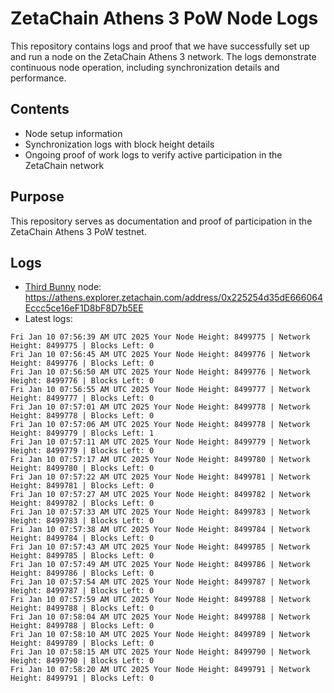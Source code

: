 # ZetaChain Athens 3 PoW Node Logs
This repository contains logs and proof that we have successfully set up and run a node on the ZetaChain Athens 3 network. The logs demonstrate continuous node operation, including synchronization details and performance.

## Contents
- Node setup information
- Synchronization logs with block height details
- Ongoing proof of work logs to verify active participation in the ZetaChain network

## Purpose
This repository serves as documentation and proof of participation in the ZetaChain Athens 3 PoW testnet.

## Logs

- [Third Bunny](https://thirdbunny.xyz/) node: https://athens.explorer.zetachain.com/address/0x225254d35dE666064Eccc5ce16eF1D8bF8D7b5EE
- Latest logs:
```
Fri Jan 10 07:56:39 AM UTC 2025 Your Node Height: 8499775 | Network Height: 8499775 | Blocks Left: 0
Fri Jan 10 07:56:45 AM UTC 2025 Your Node Height: 8499776 | Network Height: 8499776 | Blocks Left: 0
Fri Jan 10 07:56:50 AM UTC 2025 Your Node Height: 8499776 | Network Height: 8499776 | Blocks Left: 0
Fri Jan 10 07:56:55 AM UTC 2025 Your Node Height: 8499777 | Network Height: 8499777 | Blocks Left: 0
Fri Jan 10 07:57:01 AM UTC 2025 Your Node Height: 8499778 | Network Height: 8499778 | Blocks Left: 0
Fri Jan 10 07:57:06 AM UTC 2025 Your Node Height: 8499778 | Network Height: 8499779 | Blocks Left: 1
Fri Jan 10 07:57:11 AM UTC 2025 Your Node Height: 8499779 | Network Height: 8499779 | Blocks Left: 0
Fri Jan 10 07:57:17 AM UTC 2025 Your Node Height: 8499780 | Network Height: 8499780 | Blocks Left: 0
Fri Jan 10 07:57:22 AM UTC 2025 Your Node Height: 8499781 | Network Height: 8499781 | Blocks Left: 0
Fri Jan 10 07:57:27 AM UTC 2025 Your Node Height: 8499782 | Network Height: 8499782 | Blocks Left: 0
Fri Jan 10 07:57:33 AM UTC 2025 Your Node Height: 8499783 | Network Height: 8499783 | Blocks Left: 0
Fri Jan 10 07:57:38 AM UTC 2025 Your Node Height: 8499784 | Network Height: 8499784 | Blocks Left: 0
Fri Jan 10 07:57:43 AM UTC 2025 Your Node Height: 8499785 | Network Height: 8499785 | Blocks Left: 0
Fri Jan 10 07:57:49 AM UTC 2025 Your Node Height: 8499786 | Network Height: 8499786 | Blocks Left: 0
Fri Jan 10 07:57:54 AM UTC 2025 Your Node Height: 8499787 | Network Height: 8499787 | Blocks Left: 0
Fri Jan 10 07:57:59 AM UTC 2025 Your Node Height: 8499788 | Network Height: 8499788 | Blocks Left: 0
Fri Jan 10 07:58:04 AM UTC 2025 Your Node Height: 8499788 | Network Height: 8499788 | Blocks Left: 0
Fri Jan 10 07:58:10 AM UTC 2025 Your Node Height: 8499789 | Network Height: 8499789 | Blocks Left: 0
Fri Jan 10 07:58:15 AM UTC 2025 Your Node Height: 8499790 | Network Height: 8499790 | Blocks Left: 0
Fri Jan 10 07:58:20 AM UTC 2025 Your Node Height: 8499791 | Network Height: 8499791 | Blocks Left: 0
```
